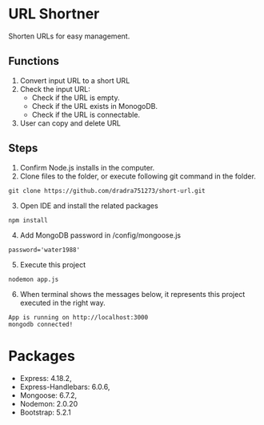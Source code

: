 # URL Shortner
Shorten URLs for easy management.
## Functions
1. Convert input URL to a short URL
2. Check the input URL: 
   - Check if the URL is empty. 
   - Check if the URL exists in MonogoDB.
   - Check if the URL is connectable.
3. User can copy and delete URL
## Steps
1. Confirm Node.js installs in the computer.
2. Clone files to the folder, or execute following git command in the folder.<br>
```
git clone https://github.com/dradra751273/short-url.git
```
3. Open IDE and install the related packages<br>
```
npm install
```
4. Add MongoDB password in /config/mongoose.js
```
password='water1988'
```
5. Execute this project<br>
```
nodemon app.js
```
6. When terminal shows the messages below, it represents this project executed in the right way.<br>
```
App is running on http://localhost:3000
mongodb connected!
```
# Packages
- Express: 4.18.2,
- Express-Handlebars: 6.0.6,
- Mongoose: 6.7.2,
- Nodemon: 2.0.20
- Bootstrap: 5.2.1
